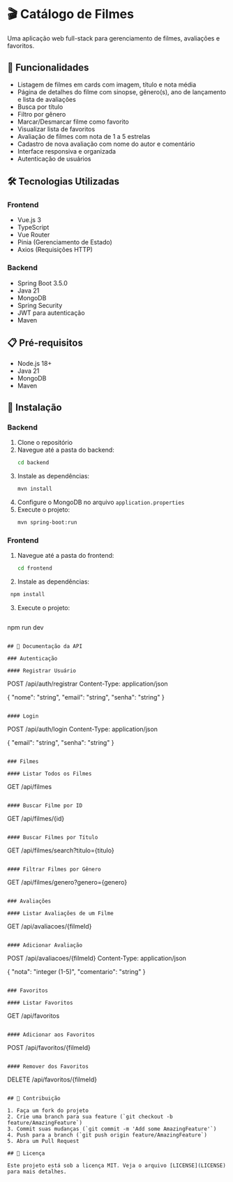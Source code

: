 # 🎬 Catálogo de Filmes

Uma aplicação web full-stack para gerenciamento de filmes, avaliações e favoritos.

## 🚀 Funcionalidades

- Listagem de filmes em cards com imagem, título e nota média
- Página de detalhes do filme com sinopse, gênero(s), ano de lançamento e lista de avaliações
- Busca por título
- Filtro por gênero
- Marcar/Desmarcar filme como favorito
- Visualizar lista de favoritos
- Avaliação de filmes com nota de 1 a 5 estrelas
- Cadastro de nova avaliação com nome do autor e comentário
- Interface responsiva e organizada
- Autenticação de usuários

## 🛠️ Tecnologias Utilizadas

### Frontend
- Vue.js 3
- TypeScript
- Vue Router
- Pinia (Gerenciamento de Estado)
- Axios (Requisições HTTP)

### Backend
- Spring Boot 3.5.0
- Java 21
- MongoDB
- Spring Security
- JWT para autenticação
- Maven

## 📋 Pré-requisitos

- Node.js 18+
- Java 21
- MongoDB
- Maven

## 🔧 Instalação

### Backend

1. Clone o repositório
2. Navegue até a pasta do backend:
   ```bash
   cd backend
   ```
3. Instale as dependências:
   ```bash
   mvn install
   ```
4. Configure o MongoDB no arquivo `application.properties`
5. Execute o projeto:
   ```bash
   mvn spring-boot:run
   ```

### Frontend

1. Navegue até a pasta do frontend:
   ```bash
   cd frontend
   ```
2. Instale as dependências:
 ```bash
  npm install
   ```
3. Execute o projeto:
   ```bash
npm run dev
```

## 📝 Documentação da API

### Autenticação

#### Registrar Usuário
```
POST /api/auth/registrar
Content-Type: application/json

{
    "nome": "string",
    "email": "string",
    "senha": "string"
}
```

#### Login
```
POST /api/auth/login
Content-Type: application/json

{
    "email": "string",
    "senha": "string"
}
```

### Filmes

#### Listar Todos os Filmes
```
GET /api/filmes
```

#### Buscar Filme por ID
```
GET /api/filmes/{id}
```

#### Buscar Filmes por Título
```
GET /api/filmes/search?titulo={titulo}
```

#### Filtrar Filmes por Gênero
```
GET /api/filmes/genero?genero={genero}
```

### Avaliações

#### Listar Avaliações de um Filme
```
GET /api/avaliacoes/{filmeId}
```

#### Adicionar Avaliação
```
POST /api/avaliacoes/{filmeId}
Content-Type: application/json

{
    "nota": "integer (1-5)",
    "comentario": "string"
}
```

### Favoritos

#### Listar Favoritos
```
GET /api/favoritos
```

#### Adicionar aos Favoritos
```
POST /api/favoritos/{filmeId}
```

#### Remover dos Favoritos
```
DELETE /api/favoritos/{filmeId}
```

## 👥 Contribuição

1. Faça um fork do projeto
2. Crie uma branch para sua feature (`git checkout -b feature/AmazingFeature`)
3. Commit suas mudanças (`git commit -m 'Add some AmazingFeature'`)
4. Push para a branch (`git push origin feature/AmazingFeature`)
5. Abra um Pull Request

## 📄 Licença

Este projeto está sob a licença MIT. Veja o arquivo [LICENSE](LICENSE) para mais detalhes.
